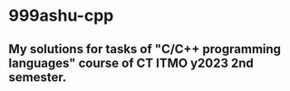 # 999ashu-cpp
## My solutions for tasks of "C/C++ programming languages" course of CT ITMO y2023 2nd semester.
